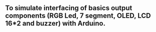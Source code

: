 ## To simulate interfacing of basics output components (RGB Led, 7 segment, OLED, LCD 16*2 and buzzer) with Arduino.
